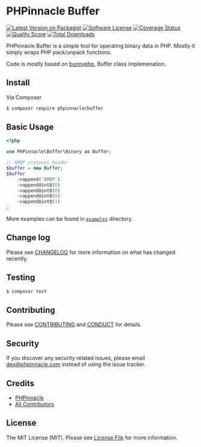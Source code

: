 # PHPinnacle Buffer

[![Latest Version on Packagist][ico-version]][link-packagist]
[![Software License][ico-license]](LICENSE.md)
[![Coverage Status][ico-scrutinizer]][link-scrutinizer]
[![Quality Score][ico-code-quality]][link-code-quality]
[![Total Downloads][ico-downloads]][link-downloads]

PHPinnacle Buffer is a simple tool for operating binary data in PHP. Mostly it simply wraps PHP pack/unpack functions.

Code is mostly based on [bunnyphp](https://github.com/jakubkulhan/bunny), Buffer class implemenation.

## Install

Via Composer

```bash
$ composer require phpinnacle/buffer
```

## Basic Usage

```php
<?php

use PHPinnacle\Buffer\Binary as Buffer;

// AMQP protocol header
$buffer = new Buffer;
$buffer
    ->append('AMQP')
    ->appendUint8(0)
    ->appendUint8(0)
    ->appendUint8(9)
    ->appendUint8(1)
;

```

More examples can be found in [`examples`](examples) directory.

## Change log

Please see [CHANGELOG](CHANGELOG.md) for more information on what has changed recently.

## Testing

```bash
$ composer test
```

## Contributing

Please see [CONTRIBUTING](CONTRIBUTING.md) and [CONDUCT](CONDUCT.md) for details.

## Security

If you discover any security related issues, please email dev@phpinnacle.com instead of using the issue tracker.

## Credits

- [PHPinnacle][link-author]
- [All Contributors][link-contributors]

## License

The MIT License (MIT). Please see [License File](LICENSE.md) for more information.

[ico-version]: https://img.shields.io/packagist/v/phpinnacle/buffer.svg?style=flat-square
[ico-license]: https://img.shields.io/badge/license-MIT-brightgreen.svg?style=flat-square
[ico-scrutinizer]: https://img.shields.io/scrutinizer/coverage/g/phpinnacle/buffer.svg?style=flat-square
[ico-code-quality]: https://img.shields.io/scrutinizer/g/phpinnacle/buffer.svg?style=flat-square
[ico-downloads]: https://img.shields.io/packagist/dt/phpinnacle/buffer.svg?style=flat-square

[link-packagist]: https://packagist.org/packages/phpinnacle/buffer
[link-scrutinizer]: https://scrutinizer-ci.com/g/phpinnacle/buffer/code-structure
[link-code-quality]: https://scrutinizer-ci.com/g/phpinnacle/buffer
[link-downloads]: https://packagist.org/packages/phpinnacle/buffer
[link-author]: https://github.com/phpinnacle
[link-contributors]: ../../contributors
